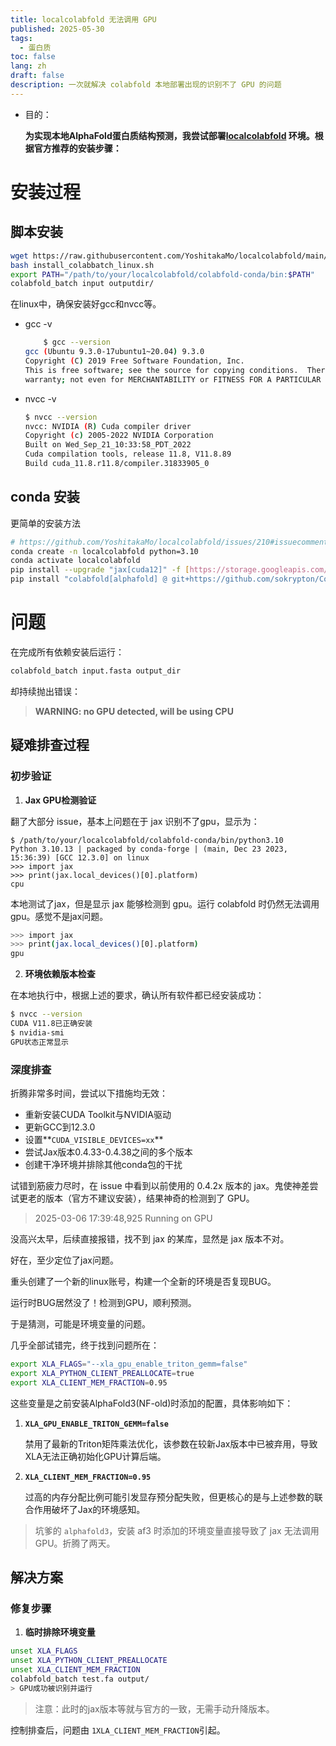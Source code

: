 ```yaml
---
title: localcolabfold 无法调用 GPU
published: 2025-05-30
tags:
  - 蛋白质
toc: false
lang: zh
draft: false
description: 一次就解决 colabfold 本地部署出现的识别不了 GPU 的问题
---
```



- 目的：
    
    **为实现本地AlphaFold蛋白质结构预测，我尝试部署[localcolabfold](https://github.com/YoshitakaMo/localcolabfold) 环境。根据官方推荐的安装步骤：**
    

# 安装过程

## **脚本安装**

```bash
wget https://raw.githubusercontent.com/YoshitakaMo/localcolabfold/main/install_colabbatch_linux.sh
bash install_colabbatch_linux.sh
export PATH="/path/to/your/localcolabfold/colabfold-conda/bin:$PATH"
colabfold_batch input outputdir/
```

在linux中，确保安装好gcc和nvcc等。

- gcc -v
    
    ```bash
    	$ gcc --version
    gcc (Ubuntu 9.3.0-17ubuntu1~20.04) 9.3.0
    Copyright (C) 2019 Free Software Foundation, Inc.
    This is free software; see the source for copying conditions.  There is NO
    warranty; not even for MERCHANTABILITY or FITNESS FOR A PARTICULAR PURPOSE.
    ```
    
- nvcc -v
    
    ```bash
    $ nvcc --version
    nvcc: NVIDIA (R) Cuda compiler driver
    Copyright (c) 2005-2022 NVIDIA Corporation
    Built on Wed_Sep_21_10:33:58_PDT_2022
    Cuda compilation tools, release 11.8, V11.8.89
    Build cuda_11.8.r11.8/compiler.31833905_0
    ```
    

## conda 安装

更简单的安装方法

```bash
# https://github.com/YoshitakaMo/localcolabfold/issues/210#issuecomment-2456052121
conda create -n localcolabfold python=3.10
conda activate localcolabfold
pip install --upgrade "jax[cuda12]" -f [https://storage.googleapis.com/jax-releases/jax_releases.html](https://storage.googleapis.com/jax-releases/jax_releases.html)
pip install "colabfold[alphafold] @ git+https://github.com/sokrypton/ColabFold"
```

# 问题

在完成所有依赖安装后运行：

```bash
colabfold_batch input.fasta output_dir
```

却持续抛出错误：

> **WARNING: no GPU detected, will be using CPU**
> 

## **疑难排查过程**

### **初步验证**

1. **Jax GPU检测验证**

翻了大部分 issue，基本上问题在于 jax 识别不了gpu，显示为：

```
$ /path/to/your/localcolabfold/colabfold-conda/bin/python3.10
Python 3.10.13 | packaged by conda-forge | (main, Dec 23 2023, 15:36:39) [GCC 12.3.0] on linux
>>> import jax
>>> print(jax.local_devices()[0].platform)
cpu
```

本地测试了jax，但是显示 jax 能够检测到 gpu。运行 colabfold 时仍然无法调用 gpu。感觉不是jax问题。

```bash
>>> import jax
>>> print(jax.local_devices()[0].platform)
gpu
```

2. **环境依赖版本检查**

在本地执行中，根据上述的要求，确认所有软件都已经安装成功：

```bash
$ nvcc --version
CUDA V11.8已正确安装
$ nvidia-smi
GPU状态正常显示
```

### **深度排查**

折腾非常多时间，尝试以下措施均无效：

- 重新安装CUDA Toolkit与NVIDIA驱动
- 更新GCC到12.3.0
- 设置**`CUDA_VISIBLE_DEVICES=xx`**
- 尝试Jax版本0.4.33-0.4.38之间的多个版本
- 创建干净环境并排除其他conda包的干扰

试错到筋疲力尽时，在 issue 中看到以前使用的 0.4.2x 版本的 jax。鬼使神差尝试更老的版本（官方不建议安装），结果神奇的检测到了 GPU。

> 2025-03-06 17:39:48,925 Running on GPU
> 

没高兴太早，后续直接报错，找不到 jax 的某库，显然是 jax 版本不对。

好在，至少定位了jax问题。

重头创建了一个新的linux账号，构建一个全新的环境是否复现BUG。

运行时BUG居然没了！检测到GPU，顺利预测。

于是猜测，可能是环境变量的问题。

几乎全部试错完，终于找到问题所在：

```bash
export XLA_FLAGS="--xla_gpu_enable_triton_gemm=false"
export XLA_PYTHON_CLIENT_PREALLOCATE=true
export XLA_CLIENT_MEM_FRACTION=0.95
```

这些变量是之前安装AlphaFold3(NF-old)时添加的配置，具体影响如下：

1. **`XLA_GPU_ENABLE_TRITON_GEMM=false`**
    
    禁用了最新的Triton矩阵乘法优化，该参数在较新Jax版本中已被弃用，导致XLA无法正确初始化GPU计算后端。
    
2. **`XLA_CLIENT_MEM_FRACTION=0.95`**
    
    过高的内存分配比例可能引发显存预分配失败，但更核心的是与上述参数的联合作用破坏了Jax的环境感知。
    

> 坑爹的 `alphafold3`，安装 af3 时添加的环境变量直接导致了 jax 无法调用 GPU。折腾了两天。


## **解决方案**

### **修复步骤**

1. **临时排除环境变量**

```bash
unset XLA_FLAGS
unset XLA_PYTHON_CLIENT_PREALLOCATE
unset XLA_CLIENT_MEM_FRACTION
colabfold_batch test.fa output/
> GPU成功被识别并运行
```

> 注意：此时的jax版本等就与官方的一致，无需手动升降版本。


控制排查后，问题由 `1XLA_CLIENT_MEM_FRACTION`引起。